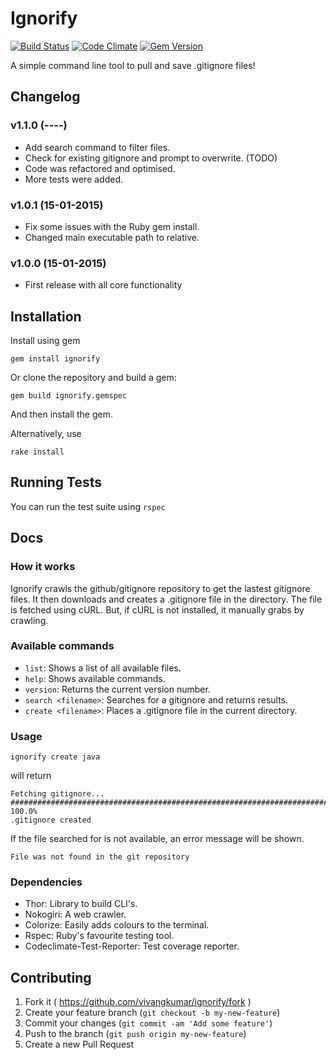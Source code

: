 # Ignorify 
[![Build Status](https://travis-ci.org/vivangkumar/ignorify.svg)](https://travis-ci.org/vivangkumar/ignorify)
[![Code Climate](https://codeclimate.com/github/vivangkumar/ignorify/badges/gpa.svg)](https://codeclimate.com/github/vivangkumar/ignorify)
[![Gem Version](https://badge.fury.io/rb/ignorify.svg)](http://badge.fury.io/rb/ignorify)

A simple command line tool to pull and save .gitignore files!

## Changelog

### v1.1.0 (----)

- Add search command to filter files.
- Check for existing gitignore and prompt to overwrite. (TODO)
- Code was refactored and optimised.
- More tests were added.

### v1.0.1 (15-01-2015)

- Fix some issues with the Ruby gem install.
- Changed main executable path to relative.

### v1.0.0 (15-01-2015)

- First release with all core functionality 

## Installation

Install using gem

`gem install ignorify`

Or clone the repository and build a gem:
	
`gem build ignorify.gemspec`

And then install the gem.

Alternatively, use
	
`rake install`

## Running Tests

You can run the test suite using `rspec`

## Docs

### How it works

Ignorify crawls the github/gitignore repository to get the lastest gitignore files.
It then downloads and creates a .gitignore file in the directory.
The file is fetched using cURL.
But, if cURL is not installed, it manually grabs by crawling.

### Available commands

- `list`: Shows a list of all available files.
- `help`: Shows available commands.
- `version`: Returns the current version number.
- `search <filename>`: Searches for a gitignore and returns results.
- `create <filename>`: Places a .gitignore file in the current directory.

### Usage

`ignorify create java`

will return

```
Fetching gitignore...
######################################################################## 100.0%
.gitignore created
```

If the file searched for is not available, an error message will be shown.

`File was not found in the git repository`

### Dependencies

- Thor: Library to build CLI's.
- Nokogiri: A web crawler.
- Colorize: Easily adds colours to the terminal.
- Rspec: Ruby's favourite testing tool.
- Codeclimate-Test-Reporter: Test coverage reporter.

## Contributing

1. Fork it ( https://github.com/vivangkumar/ignorify/fork )
2. Create your feature branch (`git checkout -b my-new-feature`)
3. Commit your changes (`git commit -am 'Add some feature'`)
4. Push to the branch (`git push origin my-new-feature`)
5. Create a new Pull Request
